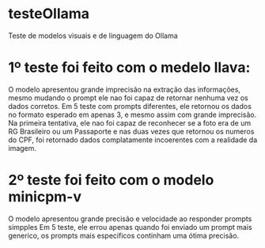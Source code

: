 # testeOllama
 Teste de modelos visuais e de linguagem do Ollama

 # 1º teste foi feito com o medelo llava:
  O modelo apresentou grande imprecisão na extração das informações, mesmo mudando o prompt ele nao foi capaz de retornar nenhuma vez os dados corretos.
  Em 5 teste com prompts diferentes, ele retornou os dados no formato esperado em apenas 3, e mesmo assim com grande imprecisão. Na primeira tentativa, ele nao foi capaz de reconhecer se a foto era de um RG Brasileiro ou um Passaporte e nas duas vezes que retornou os numeros do CPF, foi retornado dados complatamente incoerentes com a realidade da imagem. 

# 2º teste foi feito com o modelo minicpm-v
 O modelo apresentou grande precisão e velocidade ao responder prompts simpples
 Em 5 teste, ele errou apenas quando foi enviado um prompt mais generico, os prompts mais especificos continham uma ótima precisão.
